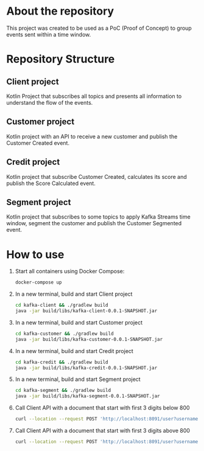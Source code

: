 # About the repository
This project was created to be used as a PoC (Proof of Concept) to group events sent within a time window.

# Repository Structure

## Client project
Kotlin Project that subscribes all topics and presents all information to understand the flow of the events.

## Customer project
Kotlin project with an API to receive a new customer and publish the Customer Created event.

## Credit project
Kotlin project that subscribe Customer Created, calculates its score and publish the Score Calculated event.

## Segment project
Kotlin project that subscribes to some topics to apply Kafka Streams time window, segment the customer and publish the Customer Segmented event.


# How to use
1. Start all containers using Docker Compose:
    ``` bash
    docker-compose up
    ```

1. In a new terminal, build and start Client project
    ``` bash
    cd kafka-client && ./gradlew build
    java -jar build/libs/kafka-client-0.0.1-SNAPSHOT.jar
    ```

1. In a new terminal, build and start Customer project
    ``` bash
    cd kafka-customer && ./gradlew build
    java -jar build/libs/kafka-customer-0.0.1-SNAPSHOT.jar
    ```

1. In a new terminal, build and start Credit project
    ``` bash
    cd kafka-credit && ./gradlew build
    java -jar build/libs/kafka-credit-0.0.1-SNAPSHOT.jar
    ```

1. In a new terminal, build and start Segment project
    ``` bash
    cd kafka-segment && ./gradlew build
    java -jar build/libs/kafka-segment-0.0.1-SNAPSHOT.jar
    ```

1. Call Client API with a document that start with first 3 digits below 800
    ``` bash
    curl --location --request POST 'http://localhost:8091/user?username=Common&fullname=Some%20Common%20Client&document=59081024663'
    ```

1. Call Client API with a document that start with first 3 digits above 800
    ``` bash
    curl --location --request POST 'http://localhost:8091/user?username=Prime&fullname=Some%20Prime%20Customer&document=98872620562'
    ```

